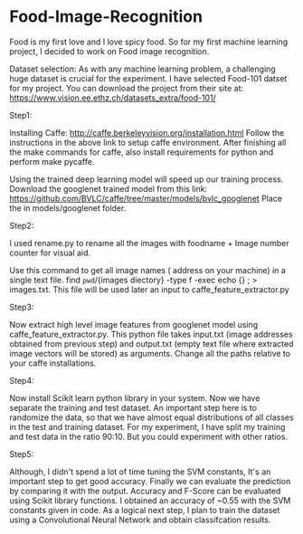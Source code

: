 # Food-Image-Recognition

Food is my first love and I love spicy food.
So for my first machine learning project, I decided to work on Food image recognition.

Dataset selection:
As with any machine learning problem, a challenging huge dataset is crucial for the experiment.
I have selected Food-101 datset for my project.
You can download the project from their site at: https://www.vision.ee.ethz.ch/datasets_extra/food-101/

Step1:

Installing Caffe: http://caffe.berkeleyvision.org/installation.html 
Follow the instructions in the above link to setup caffe environment.
After finishing all the make commands for caffe, also install requirements for python and perform make pycaffe.

Using the trained deep learning model will speed up our training process.
Download the googlenet trained model from this link: https://github.com/BVLC/caffe/tree/master/models/bvlc_googlenet
Place the in models/googlenet folder. 

Step2:

I used rename.py to rename all the images with foodname + Image number counter for visual aid.

Use this command to get all image names ( address on your machine) in a single text file.
find `pwd`/{images diectory} -type f -exec echo {} \; > images.txt.
This file will be used later an input to caffe_feature_extractor.py

Step3:

Now extract high level image features from googlenet model using caffe_feature_extractor.py. 
This python file takes input.txt (image addresses obtained from previous step) and 
output.txt (empty text file where extracted image vectors will be stored) as arguments. 
Change all the paths relative to your caffe installations.

Step4:

Now install Scikit learn python library in your system.
Now we have separate the training and test dataset. 
An important step here is to randomize the data, so that we have almost equal distributions of all classes in the test and training dataset.
For my experiment, I have split my training and test data in the ratio 90:10. But you could experiment with other ratios.

Step5:

Although, I didn't spend a lot of time tuning the SVM constants, It's an important step to get good accuracy.
Finally we can evaluate the prediction by comparing it with the output.
Accuracy and F-Score can be evaluated using Scikit library functions. 
I obtained an accuracy of ~0.55 with the SVM constants given in code. 
As a logical next step, I plan to train the dataset using a Convolutional Neural Network and obtain classifcation results.
